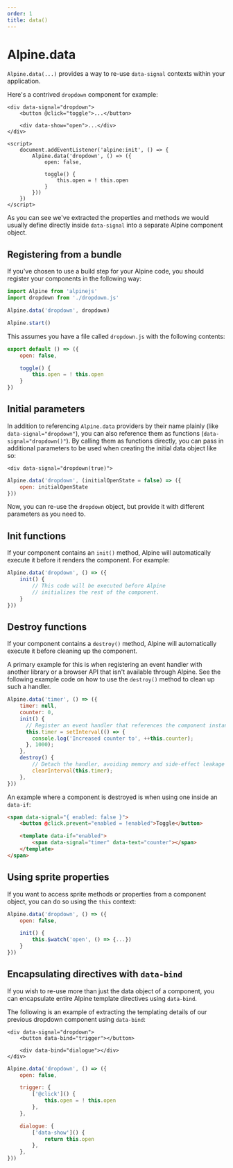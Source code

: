 ```yaml
---
order: 1
title: data()
---
```


# Alpine.data

`Alpine.data(...)` provides a way to re-use `data-signal` contexts within your application.

Here's a contrived `dropdown` component for example:

```alpine
<div data-signal="dropdown">
    <button @click="toggle">...</button>

    <div data-show="open">...</div>
</div>

<script>
    document.addEventListener('alpine:init', () => {
        Alpine.data('dropdown', () => ({
            open: false,

            toggle() {
                this.open = ! this.open
            }
        }))
    })
</script>
```

As you can see we've extracted the properties and methods we would usually define directly inside `data-signal` into a separate Alpine component object.

<a name="registering-from-a-bundle"></a>
## Registering from a bundle

If you've chosen to use a build step for your Alpine code, you should register your components in the following way:

```js
import Alpine from 'alpinejs'
import dropdown from './dropdown.js'

Alpine.data('dropdown', dropdown)

Alpine.start()
```

This assumes you have a file called `dropdown.js` with the following contents:

```js
export default () => ({
    open: false,

    toggle() {
        this.open = ! this.open
    }
})
```

<a name="initial-parameters"></a>
## Initial parameters

In addition to referencing `Alpine.data` providers by their name plainly (like `data-signal="dropdown"`), you can also reference them as functions (`data-signal="dropdown()"`). By calling them as functions directly, you can pass in additional parameters to be used when creating the initial data object like so:

```alpine
<div data-signal="dropdown(true)">
```
```js
Alpine.data('dropdown', (initialOpenState = false) => ({
    open: initialOpenState
}))
```

Now, you can re-use the `dropdown` object, but provide it with different parameters as you need to.

<a name="init-functions"></a>
## Init functions

If your component contains an `init()` method, Alpine will automatically execute it before it renders the component. For example:

```js
Alpine.data('dropdown', () => ({
    init() {
        // This code will be executed before Alpine
        // initializes the rest of the component.
    }
}))
```

<a name="destroy-functions"></a>
## Destroy functions

If your component contains a `destroy()` method, Alpine will automatically execute it before cleaning up the component.

A primary example for this is when registering an event handler with another library or a browser API that isn't available through Alpine.
See the following example code on how to use the `destroy()` method to clean up such a handler.

```js
Alpine.data('timer', () => ({
    timer: null,
    counter: 0,
    init() {
      // Register an event handler that references the component instance
      this.timer = setInterval(() => {
        console.log('Increased counter to', ++this.counter);
      }, 1000);
    },
    destroy() {
        // Detach the handler, avoiding memory and side-effect leakage
        clearInterval(this.timer);
    },
}))
```

An example where a component is destroyed is when using one inside an `data-if`:

```html
<span data-signal="{ enabled: false }">
    <button @click.prevent="enabled = !enabled">Toggle</button>

    <template data-if="enabled">
        <span data-signal="timer" data-text="counter"></span>
    </template>
</span>
```

<a name="using-sprite-properties"></a>
## Using sprite properties

If you want to access sprite methods or properties from a component object, you can do so using the `this` context:

```js
Alpine.data('dropdown', () => ({
    open: false,

    init() {
        this.$watch('open', () => {...})
    }
}))
```

<a name="encapsulating-directives-with-data-bind"></a>
## Encapsulating directives with `data-bind`

If you wish to re-use more than just the data object of a component, you can encapsulate entire Alpine template directives using `data-bind`.

The following is an example of extracting the templating details of our previous dropdown component using `data-bind`:

```alpine
<div data-signal="dropdown">
    <button data-bind="trigger"></button>

    <div data-bind="dialogue"></div>
</div>
```

```js
Alpine.data('dropdown', () => ({
    open: false,

    trigger: {
        ['@click']() {
            this.open = ! this.open
        },
    },

    dialogue: {
        ['data-show']() {
            return this.open
        },
    },
}))
```
